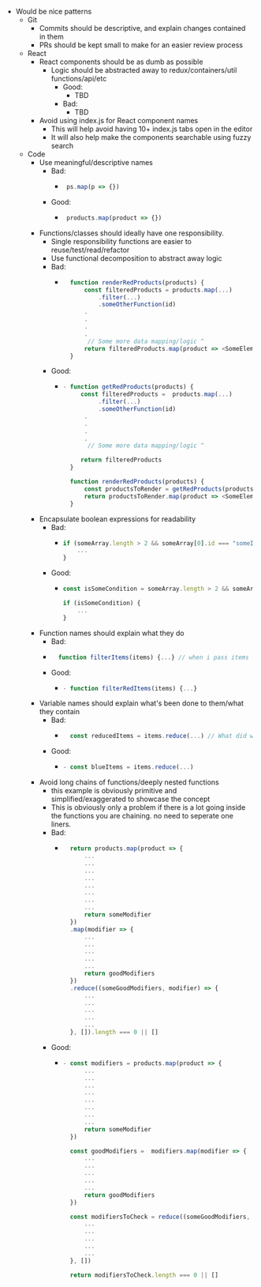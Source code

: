 - Would be nice patterns
    - Git
      - Commits should be descriptive, and explain changes contained in them
      - PRs should be kept small to make for an easier review process
    - React
      - React components should be as dumb as possible
        - Logic should be abstracted away to redux/containers/util functions/api/etc
          - Good:
            - TBD
          - Bad:
            - TBD
      - Avoid using index.js for React component names
        - This will help avoid having 10+ index.js tabs open in the editor
        - It will also help make the components searchable using fuzzy search
    - Code
      - Use meaningful/descriptive names
        - Bad:
          - ```javascript
             ps.map(p => {})
        - Good:
          - ```javascript
             products.map(product => {})
      - Functions/classes should ideally have one responsibility.
        - Single responsibility functions are easier to reuse/test/read/refactor
        - Use functional decomposition to abstract away logic
        - Bad:
          - ```javascript
              function renderRedProducts(products) {
                  const filteredProducts = products.map(...)
                      .filter(...)
                      .someOtherFunction(id)
                  .
                  .
                  .
                  .
                   // Some more data mapping/logic ^
                  return filteredProducts.map(product => <SomeElement />)
              }
        - Good:
          - ```javascript
            - function getRedProducts(products) {
                 const filteredProducts =  products.map(...)
                      .filter(...)
                      .someOtherFunction(id)
                  .
                  .
                  .
                  .
                   // Some more data mapping/logic ^

                 return filteredProducts
              }

              function renderRedProducts(products) {
                  const productsToRender = getRedProducts(products)
                  return productsToRender.map(product => <SomeElement />)
              }

      - Encapsulate boolean expressions for readability
        - Bad:
          - ```javascript
            if (someArray.length > 2 && someArray[0].id === "someId") {
                ...
            }
        - Good:
          - ```javascript
            const isSomeCondition = someArray.length > 2 && someArray[0].id === "someId";

            if (isSomeCondition) {
                ...
            }

      - Function names should explain what they do
         - Bad:
          - ```javascript
              function filterItems(items) {...} // when i pass items here what's actually being filtered out?
        - Good:
          - ```javascript
            - function filterRedItems(items) {...}
      - Variable names should explain what's been done to them/what they contain
        - Bad:
          - ```javascript
              const reducedItems = items.reduce(...) // What did we reduce to?
        - Good:
          - ```javascript
            - const blueItems = items.reduce(...)
      - Avoid long chains of functions/deeply nested functions
        - this example is obviously primitive and simplified/exaggerated to showcase the concept
        - This is obviously only a problem if there is a lot going inside the functions you are chaining. no need to seperate one liners.
        - Bad:
          - ```javascript
              return products.map(product => {
                  ...
                  ...
                  ...
                  ...
                  ...
                  ...
                  ...
                  ...
                  return someModifier
              })
              .map(modifier => {
                  ...
                  ...
                  ...
                  ...
                  ...
                  return goodModifiers
              })
              .reduce((someGoodModifiers, modifier) => {
                  ...
                  ...
                  ...
                  ...
                  ...
              }, []).length === 0 || []
        - Good:
          - ```javascript
            - const modifiers = products.map(product => {
                  ...
                  ...
                  ...
                  ...
                  ...
                  ...
                  ...
                  ...
                  return someModifier
              })

              const goodModifiers =  modifiers.map(modifier => {
                  ...
                  ...
                  ...
                  ...
                  ...
                  return goodModifiers
              })

              const modifiersToCheck = reduce((someGoodModifiers, modifier) => {
                  ...
                  ...
                  ...
                  ...
                  ...
              }, [])

              return modifiersToCheck.length === 0 || []
